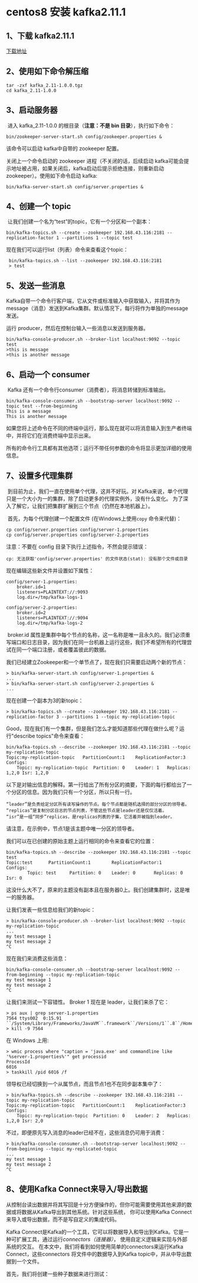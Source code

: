 # centos8 安装 kafka2.11.1

## 1、下载 kafka2.11.1

[下载地址](https://www.apache.org/dyn/closer.cgi?path=/kafka/1.0.0/kafka_2.11-1.0.0.tgz)

## 2、使用如下命令解压缩

```shell
tar -zxf kafka_2.11-1.0.0.tgz
cd kafka_2.11-1.0.0
```

## 3、启动服务器

​	进入 kafka_2.11-1.0.0 的根目录（**注意：不是 bin 目录**），执行如下命令：

```shell
bin/zookeeper-server-start.sh config/zookeeper.properties &
```

该命令可以启动 kafka中自带的 zookeeper 配置。

关闭上一个命令启动的 zookeeper 进程（不关闭的话，后续启动 kafka可能会提示地址被占用，如果关闭后，kafka启动后提示拒绝连接，则重新启动zookeeper）。使用如下命令启动 kafka:

```shell
bin/kafka-server-start.sh config/server.properties &
```

## 4、创建一个 topic

​	让我们创建一个名为“test”的topic，它有一个分区和一个副本：

```shell
bin/kafka-topics.sh --create --zookeeper 192.168.43.116:2181 --replication-factor 1 --partitions 1 --topic test
```

现在我们可以运行list（列表）命令来查看这个topic：

```shell
 bin/kafka-topics.sh --list --zookeeper 192.168.43.116:2181
 > test
```

## 5、发送一些消息

​	Kafka自带一个命令行客户端，它从文件或标准输入中获取输入，并将其作为message（消息）发送到Kafka集群。默认情况下，每行将作为单独的message发送。

运行 producer，然后在控制台输入一些消息以发送到服务器。

```shell
bin/kafka-console-producer.sh --broker-list localhost:9092 --topic test
>this is message
>this is another message
```

## 6、启动一个 consumer

​	Kafka 还有一个命令行consumer（消费者），将消息转储到标准输出。

```shell
bin/kafka-console-consumer.sh --bootstrap-server localhost:9092 --topic test --from-beginning
This is a message
This is another message
```

​	如果您将上述命令在不同的终端中运行，那么现在就可以将消息输入到生产者终端中，并将它们在消费终端中显示出来。

所有的命令行工具都有其他选项；运行不带任何参数的命令将显示更加详细的使用信息。

## 7、设置多代理集群

​	到目前为止，我们一直在使用单个代理，这并不好玩。对 Kafka来说，单个代理只是一个大小为一的集群，除了启动更多的代理实例外，没有什么变化。 为了深入了解它，让我们把集群扩展到三个节点（仍然在本地机器上）。

​	首先，为每个代理创建一个配置文件 (在Windows上使用`copy` 命令来代替)：

```shell
cp config/server.properties config/server-1.properties
cp config/server.properties config/server-2.properties
```

注意：不要在 config 目录下执行上述指令，不然会提示错误：

```shell
cp: 无法获取'config/server.properties' 的文件状态(stat): 没有那个文件或目录
```

现在编辑这些新文件并设置如下属性：

```shell
config/server-1.properties:
    broker.id=1
    listeners=PLAINTEXT://:9093
    log.dir=/tmp/kafka-logs-1
 
config/server-2.properties:
    broker.id=2
    listeners=PLAINTEXT://:9094
    log.dir=/tmp/kafka-logs-2
```

​	broker.id 属性是集群中每个节点的名称，这一名称是唯一且永久的。我们必须重写端口和日志目录，因为我们在同一台机器上运行这些，我们不希望所有的代理尝试在同一个端口注册，或者覆盖彼此的数据。

我们已经建立Zookeeper和一个单节点了，现在我们只需要启动两个新的节点：

```shell
> bin/kafka-server-start.sh config/server-1.properties &
...
> bin/kafka-server-start.sh config/server-2.properties &
...
```

现在创建一个副本为3的新topic：

```shell
> bin/kafka-topics.sh --create --zookeeper 192.168.43.116:2181 --replication-factor 3 --partitions 1 --topic my-replication-topic
```

Good，现在我们有一个集群，但是我们怎么才能知道那些代理在做什么呢？运行"describe topics"命令来查看：

```shell
bin/kafka-topics.sh --describe --zookeeper 192.168.43.116:2181 --topic my-replication-topic
Topic:my-replication-topic   PartitionCount:1    ReplicationFactor:3 Configs:
	Topic: my-replication-topic  Partition: 0    Leader: 1   Replicas: 1,2,0 Isr: 1,2,0
```

以下是对输出信息的解释。第一行给出了所有分区的摘要，下面的每行都给出了一个分区的信息。因为我们只有一个分区，所以只有一行。

```
“leader”是负责给定分区所有读写操作的节点。每个节点都是随机选择的部分分区的领导者。
“replicas”是复制分区日志的节点列表，不管这些节点是leader还是仅仅活着。
“isr”是一组“同步”replicas，是replicas列表的子集，它活着并被指到leader。
```

请注意，在示例中，节点1是该主题中唯一分区的领导者。

我们可以在已创建的原始主题上运行相同的命令来查看它的位置：

```shell
bin/kafka-topics.sh --describe --zookeeper 192.168.43.116:2181 --topic test
Topic:test      PartitionCount:1        ReplicationFactor:1     Configs:
        Topic: test     Partition: 0    Leader: 0       Replicas: 0     Isr: 0
```

这没什么大不了，原来的主题没有副本且在服务器0上。我们创建集群时，这是唯一的服务器。

让我们发表一些信息给我们的新topic：

```shell
> bin/kafka-console-producer.sh --broker-list localhost:9092 --topic my-replication-topic
...
my test message 1
my test message 2
^C
```

现在我们来消费这些消息：

```shell
bin/kafka-console-consumer.sh --bootstrap-server localhost:9092 --from-beginning --topic my-replication-topic
my test message 1
my test message 2
^C
```

让我们来测试一下容错性。 Broker 1 现在是 leader，让我们来杀了它：

```shell
> ps aux | grep server-1.properties
7564 ttys002  0:15.91 ``/System/Library/Frameworks/JavaVM``.framework``/Versions/1``.8``/Home/bin/java``...
> kill -9 7564
```

在 Windows 上用:

```shell
> wmic process where "caption = 'java.exe' and commandline like '%server-1.properties%'" get processid
ProcessId
6016
> taskkill /pid 6016 /f
```

领导权已经切换到一个从属节点，而且节点1也不在同步副本集中了：

```
> bin/kafka-topics.sh --describe --zookeeper 192.168.43.116:2181 --topic my-replication-topic
Topic:my-replication-topic   PartitionCount:1    ReplicationFactor:3 Configs:
    Topic: my-replication-topic  Partition: 0    Leader: 2   Replicas: 1,2,0 Isr: 2,0
```

不过，即便原先写入消息的leader已经不在，这些消息仍可用于消费：

```
> bin/kafka-console-consumer.sh --bootstrap-server localhost:9092 --from-beginning --topic my-replicated-topic
...
my test message 1
my test message 2
^C
```

## 8、使用Kafka Connect来导入/导出数据

​	从控制台读出数据并将其写回是十分方便操作的，但你可能需要使用其他来源的数据或将数据从Kafka导出到其他系统。针对这些系统， 你可以使用Kafka Connect来导入或导出数据，而不是写自定义的集成代码。

Kafka Connect是Kafka的一个工具，它可以将数据导入和导出到Kafka。它是一种可扩展工具，通过运行*connectors（连接器）*， 使用自定义逻辑来实现与外部系统的交互。 在本文中，我们将看到如何使用简单的connectors来运行Kafka Connect，这些connectors 将文件中的数据导入到Kafka topic中，并从中导出数据到一个文件。

首先，我们将创建一些种子数据来进行测试：